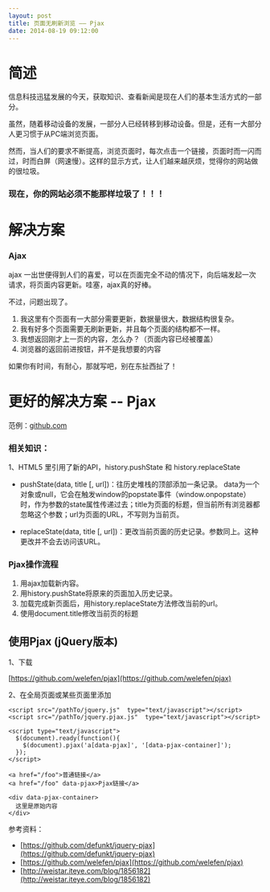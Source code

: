 ```yaml
---
layout: post
title: 页面无刷新浏览 —— Pjax
date: 2014-08-19 09:12:00
---
```


# 简述

信息科技迅猛发展的今天，获取知识、查看新闻是现在人们的基本生活方式的一部分。

虽然，随着移动设备的发展，一部分人已经转移到移动设备。但是，还有一大部分人更习惯于从PC端浏览页面。

然而，当人们的要求不断提高，浏览页面时，每次点击一个链接，页面时而一闪而过，时而白屏（网速慢）。这样的显示方式，让人们越来越厌烦，觉得你的网站做的很垃圾。

### 现在，你的网站必须不能那样垃圾了！！！

# 解决方案

### Ajax

ajax 一出世便得到人们的喜爱，可以在页面完全不动的情况下，向后端发起一次请求，将页面内容更新。哇塞，ajax真的好棒。

不过，问题出现了。

1. 我这里有个页面有一大部分需要更新，数据量很大，数据结构很复杂。
2. 我有好多个页面需要无刷新更新，并且每个页面的结构都不一样。
3. 我想返回刚才上一页的内容，怎么办？（页面内容已经被覆盖）
4. 浏览器的返回前进按钮，并不是我想要的内容

如果你有时间，有耐心，那就写吧，别在东扯西扯了！

# 更好的解决方案 -- Pjax

范例：[github.com](http://github.com)

### 相关知识：

1、HTML5 里引用了新的API，history.pushState 和 history.replaceState

- pushState(data, title [, url])：往历史堆栈的顶部添加一条记录。
data为一个对象或null，它会在触发window的popstate事件（window.onpopstate）时，作为参数的state属性传递过去；title为页面的标题，但当前所有浏览器都忽略这个参数；url为页面的URL，不写则为当前页。

- replaceState(data, title [, url])：更改当前页面的历史记录。参数同上。这种更改并不会去访问该URL。

### Pjax操作流程
1. 用ajax加载新内容。
2. 用history.pushState将原来的页面加入历史记录。
3. 加载完成新页面后，用history.replaceState方法修改当前的url。
4. 使用document.title修改当前页的标题

## 使用Pjax (jQuery版本)

1、下载

[https://github.com/welefen/pjax](https://github.com/welefen/pjax)

2、在全局页面或某些页面里添加


    <script src="/pathTo/jquery.js"  type="text/javascript"></script>
    <script src="/pathTo/jquery.pjax.js"  type="text/javascript"></script>

    <script type="text/javascript">
      $(document).ready(function(){
        $(document).pjax('a[data-pjax]', '[data-pjax-container]');
      });
    </script>

    <a href="/foo">普通链接</a>
    <a href="/foo" data-pjax>Pjax链接</a>

    <div data-pjax-container>
      这里是原始内容
    </div>

参考资料：

- [https://github.com/defunkt/jquery-pjax](https://github.com/defunkt/jquery-pjax)
- [https://github.com/welefen/pjax](https://github.com/welefen/pjax)
- [http://weistar.iteye.com/blog/1856182](http://weistar.iteye.com/blog/1856182)

